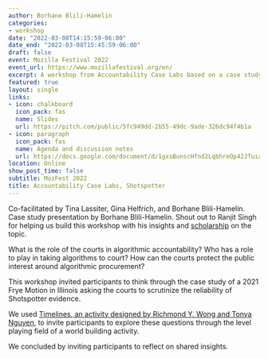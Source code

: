 ```yaml
---
author: Borhane Blili-Hamelin
categories:
- workshop
date: "2022-03-08T14:15:59-06:00"
date_end: "2022-03-08T15:45:59-06:00"
draft: false
event: Mozilla Festival 2022
event_url: https://www.mozillafestival.org/en/
excerpt: A workshop from Accountability Case Labs based on a case study about ShotSpotter
featured: true
layout: single
links:
- icon: chalkboard
  icon_pack: fas
  name: Slides
  url: https://pitch.com/public/5fc949dd-2b55-49dc-9ade-326dc94f4b1a
- icon: paragraph
  icon_pack: fas
  name: Agenda and discussion notes
  url: https://docs.google.com/document/d/1gxsBunscHfnd2LqbhreOp42JTuiaf1a1StcyimVG5AY/edit?usp=sharing
location: Online
show_post_time: false
subtitle: MozFest 2022
title: Accountability Case Labs, Shotspotter
---
```


Co-facilitated by Tina Lassiter, Gina Helfrich, and Borhane Blili-Hamelin. Case study presentation by Borhane Blili-Hamelin. Shout out to Ranjit Singh for helping us build this workshop with his insights and [scholarship](https://arxiv.org/abs/2203.01455) on the topic.

What is the role of the courts in algorithmic accountability? Who has a role to play in taking algorithms to court? How can the courts protect the public interest around algorithmic procurement? 

This workshop invited participants to think through the case study of a 2021 Frye Motion in Illinois asking the courts to scrutinize the reliability of Shotspotter evidence. 

We used [Timelines, an activity designed by Richmond Y. Wong and Tonya Nguyen](https://dl.acm.org/doi/10.1145/3411764.3445447), to invite participants to explore these questions through the level playing field of a world building activity. 

We concluded by inviting participants to reflect on shared insights. 